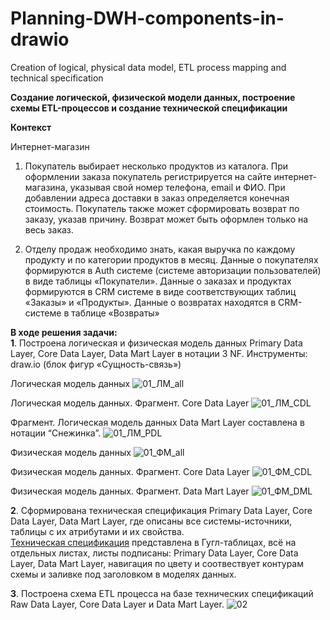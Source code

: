 # Planning-DWH-components-in-drawio
Creation of logical, physical data model, ETL process mapping and technical specification<br>

**Создание логической, физической модели данных, построение схемы ETL-процессов и создание технической спецификации**

**Контекст**

Интернет-магазин
1. Покупатель выбирает несколько продуктов из каталога. При оформлении заказа покупатель регистрируется на сайте интернет-магазина, указывая свой номер телефона, email и ФИО. 
При добавлении адреса доставки в заказ определяется конечная стоимость.
Покупатель также может сформировать возврат по заказу, указав причину. Возврат может быть оформлен только на весь заказ.

2. Отделу продаж необходимо знать, какая выручка по каждому продукту и по категории продуктов в месяц.
Данные о покупателях формируются в Auth системе (системе авторизации пользователей) в виде таблицы «Покупатели».
Данные о заказах и продуктах формируются в CRM системе в виде соответствующих таблиц «Заказы» и «Продукты».
Данные о возвратах находятся в CRM-системе в таблице «Возвраты»


**В ходе решения задачи:**<br>
**1**. Построена логическая и физическая модель данных Primary Data Layer, Core Data Layer, Data Mart Layer в нотации 3 NF.
Инструменты: draw.io (блок фигур «Сущность-связь»)

Логическая модель данных
![01_ЛМ_all](https://github.com/ElenaTratsevskaya/Planning-DWH-components-in-drawio/assets/110056199/585560d2-964d-45ab-bbb0-f8264159d274)

Логическая модель данных. Фрагмент. Core Data Layer
![01_ЛМ_CDL](https://github.com/ElenaTratsevskaya/Planning-DWH-components-in-drawio/assets/110056199/315f9eee-e7a8-45bb-9f55-8930d8967e79)

Фрагмент. Логическая модель данных Data Mart Layer составлена в нотации “Снежинка”.
![01_ЛМ_PDL](https://github.com/ElenaTratsevskaya/Planning-DWH-components-in-drawio/assets/110056199/e7bce599-42bf-4968-bf45-d8605e4820f8)


Физическая модель данных
![01_ФМ_all](https://github.com/ElenaTratsevskaya/Planning-DWH-components-in-drawio/assets/110056199/210b0766-7eb1-4e06-92a8-937544b82191)

Физическая модель данных. Фрагмент. Core Data Layer
![01_ФМ_CDL](https://github.com/ElenaTratsevskaya/Planning-DWH-components-in-drawio/assets/110056199/bfaca12b-2b2c-40db-87fe-66b653ef356c)

Физическая модель данных. Фрагмент. Data Mart Layer
![01_ФМ_DML](https://github.com/ElenaTratsevskaya/Planning-DWH-components-in-drawio/assets/110056199/aea7f95a-4686-4a31-80a5-e90f62128f47)


**2**. Сформирована техническая спецификация Primary Data Layer, Core Data Layer, Data Mart Layer,
где описаны все системы-источники, таблицы с их атрибутами и их свойства.<br>
[Техническая спецификация](https://docs.google.com/spreadsheets/d/1rmjF3JnWS4qaNOHGLw4pU8uCdbpPnQrhwlYntRFxiyw/edit#gid=381670597)
представлена в Гугл-таблицах, всё на отдельных листах, листы подписаны: Primary Data Layer, Core Data Layer, Data Mart Layer,
навигация по цвету и соотвествует контурам схемы и заливке под заголовком в моделях данных.

**3**. Построена схема ETL процесса на базе технических спецификаций Raw Data Layer, Core Data Layer и Data Mart Layer.
![02](https://github.com/ElenaTratsevskaya/Planning-DWH-components-in-drawio/assets/110056199/6f0f0891-567b-4d94-8078-0a270daad4af)





